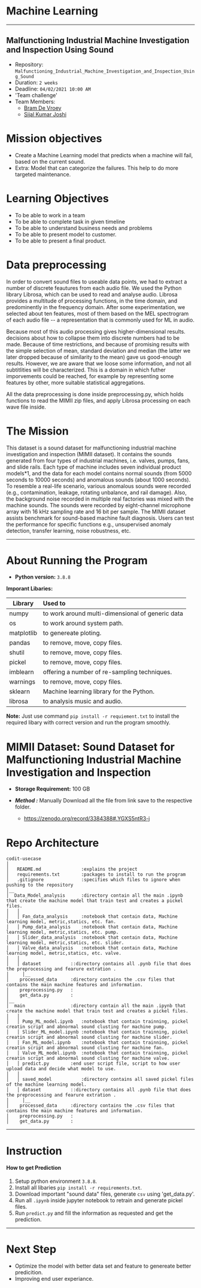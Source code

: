 # Machine Learning
---
## Malfunctioning Industrial Machine Investigation and Inspection Using Sound

- Repository: `Malfunctioning_Industrial_Machine_Investigation_and_Inspection_Using_Sound`
- Duration: `2 weeks`
- Deadline: `04/02/2021 10:00 AM`
- 'Team challenge'
- Team Members:
	- [Bram De Vroey](https://github.com/brmdv)
	- [Sijal Kumar Joshi](https://github.com/sijal001)


# Mission objectives

* Create a Machine Learning model that predicts when a machine will fail, based on the current sound.
* Extra: Model that can categorize the failures. This help to do more targeted maintenance.


# Learning Objectives

* To be able to work in a team 
* To be able to complete task in given timeline
* To be able to understand business needs and problems
* To be able to present model to customer.
* To be able to present a final product.

# Data preprocessing
In order to convert sound files to useable data points, we had to extract a number of discrete feautures from each audio file. We used the Python library Librosa, which can be used to read and analyse audio. Librosa provides a multitude of processing functions, in the time domain, and predominently in the frequency domain. After some experimentation, we selected about ten features, most of them based on the MEL spectrogram of each audio file -- a representation that is commonly used for ML in audio.

Because most of this audio processing gives higher-dimensional results. decisions about how to collapse them into discrete numbers had to be made. Because of time restrictions, and because of promising results with the simple selection of mean, standard deviation and median (the latter we later dropped because of similarity to the mean) gave us good-enough results.
However, we are aware that we loose some information, and not all subtitlities will be characterized. This is a domain in which futher imporvements could be reached, for example by representing some features by other, more suitable statistical aggregations.

All the data preprocessing is done inside preprocessing.py, which holds functions to read the MIMII zip files, and apply Librosa processing on each wave file inside.


# The Mission

This dataset is a sound dataset for malfunctioning industrial machine investigation and inspection (MIMII dataset). It contains the sounds generated from four types of industrial machines, i.e. valves, pumps, fans, and slide rails. Each type of machine includes seven individual product models*1, and the data for each model contains normal sounds (from 5000 seconds to 10000 seconds) and anomalous sounds (about 1000 seconds). To resemble a real-life scenario, various anomalous sounds were recorded (e.g., contamination, leakage, rotating unbalance, and rail damage). Also, the background noise recorded in multiple real factories was mixed with the machine sounds. The sounds were recorded by eight-channel microphone array with 16 kHz sampling rate and 16 bit per sample. The MIMII dataset assists benchmark for sound-based machine fault diagnosis. Users can test the performance for specific functions e.g., unsupervised anomaly detection, transfer learning, noise robustness, etc.

---

# About Running the Program

* **Python version:** `3.8.8`

**Imporant Libaries:**

| Library       | Used to                                        |
| ------------- | :----------------------------------------------|
| numpy		|to work around multi-dimensional of generic data|
| os		|to work around system path.			 |
| matplotlib	|to genereate ploting.		                 |
| pandas	|to remove, move, copy files.			 |
| shutil	|to remove, move, copy files.			 |
| pickel	|to remove, move, copy files.			 |
| imblearn	|offering a number of re-sampling techniques.	 |
| warnings	|to remove, move, copy files.			 |
| sklearn	|Machine learning library for the Python. 	 |
| librosa 	|to analysis music and audio. 			 |


**Note:** Just use command `pip install -r requiement.txt` to install the required libary with correct version and run the program smoothly.




# **MIMII Dataset: Sound Dataset for Malfunctioning Industrial Machine Investigation and Inspection**

* **Storage Requirement:** 100 GB 

* ***Method :*** Manually Download all the file from link save to the respective folder.
    * https://zenodo.org/record/3384388#.YGXS5ntR3-j


# Repo Architecture

```
codit-usecase
│
│   README.md               :explains the project
│   requirements.txt        :packages to install to run the program
│   .gitignore              :specifies which files to ignore when pushing to the repository
│__   
│  Data_Model_analysis      :directory contain all the main .ipynb that create the machine model that train test and creates a pickel files.
│   │
│   │ Fan_data_analysis     :notebook that contain data, Machine learning model, metric,statics, etc. fan.
│   │ Pump_data_analysis    :notebook that contain data, Machine learning model, metric,statics, etc. pump.
│   │ Slider_data_analysis  :notebook that contain data, Machine learning model, metric,statics, etc. slider.
│   │ Valve_data_analysis   :notebook that contain data, Machine learning model, metric,statics, etc. valve.
│   │
│   │ dataset		    ::directory contains all .pynb file that does the preprocessing and fearure extration .
│     │__
│	 processed_data     :directory contains the .csv files that contains the main machine features and information.
│	 preprocessing.py   :
│	 get_data.py        :
│__   
│  main		    	    :directory contain all the main .ipynb that create the machine model that train test and creates a pickel files.
│   │
│   │ Pump_ML_model.ipynb   :notebook that contain trainning, pickel creatin script and abnormal sound clusting for machine pump.
│   │ Slider_ML_model.ipynb :notebook that contain trainning, pickel creatin script and abnormal sound clusting for machine slider.
│   │ Fan_ML_model.ipynb    :notebook that contain trainning, pickel creatin script and abnormal sound clusting for machine fan.
│   │ Valve_ML_model.ipynb  :notebook that contain trainning, pickel creatin script and abnormal sound clusting for machine valve.
│   │ predict.py	    :end user script file, script to how user upload data and decide what model to use.
│   │
│   │ saved_model      	    :directory contains all saved pickel files of the machine learning model.
│   │ dataset		    ::directory contains all .pynb file that does the preprocessing and fearure extration .
│     │__
│	 processed_data     :directory contains the .csv files that contains the main machine features and information.
│	 preprocessing.py   :
│	 get_data.py        :
```

---

# Instruction
#### How to get Prediction

1. Setup python environment  `3.8.8`.
2. Install all libaries `pip install -r requirements.txt`.
3. Download important "sound data" files, generate `csv` using 'get_data.py'.
4. Run all `.ipynb` inside jupyter notebook to retrain and generate pickel files.
5. Run `predict.py` and fill the information as requested and get the prediction.
 
---
# Next Step

* Optimize the model with better data set and feature to genereate better predicition.
* Improving end user experiance.